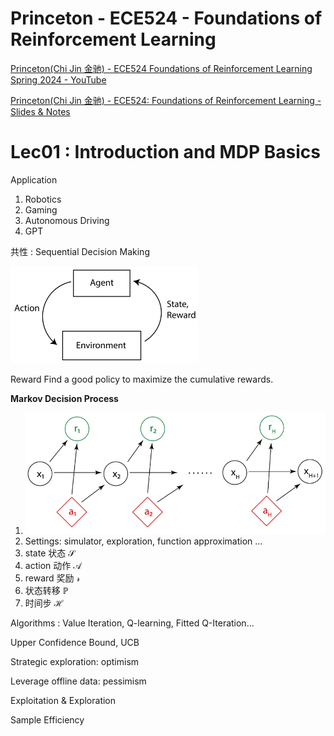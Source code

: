 # Princeton - ECE524 - Foundations of Reinforcement Learning

[Princeton(Chi Jin 金驰) - ECE524 Foundations of Reinforcement Learning Spring 2024 - YouTube](https://www.youtube.com/playlist?list=PLYXvCE1En13epbogBmgafC_Yyyk9oQogl)

[Princeton(Chi Jin 金驰) - ECE524: Foundations of Reinforcement Learning - Slides & Notes](https://sites.google.com/view/cjin/teaching/ece524)

# Lec01 : Introduction and MDP Basics

Application
1. Robotics
2. Gaming
3. Autonomous Driving
4. GPT

共性 : Sequential Decision Making

<img src="Pics/princeton001.png" width=300>

Reward Find a good policy to maximize the cumulative rewards.

**Markov Decision Process**
1. <img src="Pics/princeton002.png" width=500>
2. Settings: simulator, exploration, function approximation ...
3. state 状态 $\mathcal{S}$
4. action 动作 $\mathcal{A}$
5. reward 奖励 $\mathcal{r}$
6. 状态转移 $\mathbb{P}$
7. 时间步 $\mathcal{H}$

Algorithms : Value Iteration, Q-learning, Fitted Q-Iteration...

Upper Confidence Bound, UCB

Strategic exploration: optimism

Leverage offline data: pessimism

Exploitation & Exploration

Sample Efficiency








